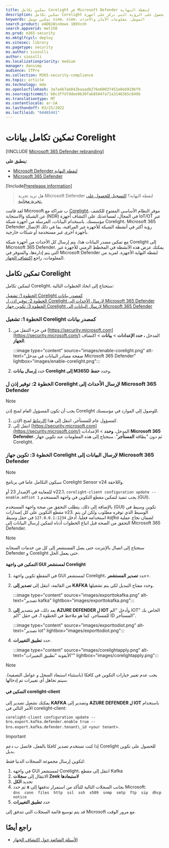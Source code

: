 ```yaml
---
title: تمكين تكامل Corelight في Microsoft Defender لنقطة النهاية
description: تمكين تكامل Corelight للحصول على الرؤية التي تركز على أجهزة IoT/OT في مناطق الشبكة حيث لا يتم نشر MDE
keywords: تمكين موصل siem، siem، الموصل، معلومات الأمان والأحداث
search.product: eADQiWindows 10XVcnh
search.appverid: met150
ms.prod: m365-security
ms.mktglfcycl: deploy
ms.sitesec: library
ms.pagetype: security
ms.author: siosulli
author: siosulli
ms.localizationpriority: medium
manager: dansimp
audience: ITPro
ms.collection: M365-security-compliance
ms.topic: article
ms.technology: mde
ms.openlocfilehash: 3a7a4b7ab842baaadb276e60037451e8eb919bf9
ms.sourcegitcommit: b0c3ffd7ddee9b30fab85047a71a31483b5c649b
ms.translationtype: MT
ms.contentlocale: ar-SA
ms.lasthandoff: 03/25/2022
ms.locfileid: "64465441"
---
```

# <a name="enable-corelight-data-integration"></a>تمكين تكامل بيانات Corelight

[!INCLUDE [Microsoft 365 Defender rebranding](../../includes/microsoft-defender.md)]

**ينطبق على:**

- [Microsoft Defender لنقطة النهاية](https://go.microsoft.com/fwlink/?linkid=2154037)
- [Microsoft 365 Defender](https://go.microsoft.com/fwlink/?linkid=2118804)

[!include[Prerelease information](../../includes/prerelease.md)]

> هل تريد تجربة Microsoft Defender لنقطة النهاية؟ [التسجيل للحصول على تجربة مجانية.](https://signup.microsoft.com/create-account/signup?products=7f379fee-c4f9-4278-b0a1-e4c8c2fcdf7e&ru=https://aka.ms/MDEp2OpenTrial?ocid=docs-wdatp-enablesiem-abovefoldlink)

لقد قامت Microsoft ب شراكة مع [Corelight](https://corelight.com/integrations/iot-security)، موفر النظام الأساسي المفتوح للكشف عن الشبكة والاستجابة (NDR) في المجال، لمساعدتك على اكتشاف أجهزة IoT/OT عبر مؤسستك. باستخدام البيانات، المرسلة من أجهزة شبكة Corelight، Microsoft 365 Defender رؤية أكثر في أنشطة الشبكة للأجهزة غير المراقبة، بما في ذلك الاتصال بأجهزة أخرى غير مستخدمة أو شبكات خارجية.

مع تمكين مصدر البيانات هذا، يتم إرسال كل الأحداث من أجهزة شبكة Corelight إلى Microsoft 365 Defender. يمكنك عرض هذه الأنشطة في المخطط الزمني للأجهزة غير التي يتم إدارةها، والمتوفر في Microsoft Defender لنقطة النهاية الأجهزة. لمزيد من المعلومات، راجع [اكتشاف الجهاز](device-discovery.md).

## <a name="enabling-the-corelight-integration"></a>تمكين تكامل Corelight

لتمكين تكامل Corelight، ستحتاج إلى اتخاذ الخطوات التالية:

[الخطوة 1: تشغيل Corelight كمصدر بيانات](#step-1-turn-on-corelight-as-a-data-source)<br>
[الخطوة 2: توفير إذن ل Corelight لإرسال الأحداث إلى Microsoft 365 Defender](#step-2-provide-permission-for-corelight-to-send-events-to-microsoft-365-defender)<br>
[الخطوة 3: تكوين جهاز Corelight لإرسال البيانات إلى Microsoft 365 Defender](#step-3-configure-your-corelight-appliance-to-send-data-to-microsoft-365-defender)

### <a name="step-1-turn-on-corelight-as-a-data-source"></a>الخطوة 1: تشغيل Corelight كمصدر بيانات

1. في جزء التنقل من [https://security.microsoft.com](https://security.microsoft.com/) المدخل **، حدد الإعدادات** \> **بيانات** \> اكتشاف **الجهاز**.

   :::image type="content" source="images/enable-corelight.png" alt-text="صفحة مصادر البيانات في مدخل Microsoft 365 Defender" lightbox="images/enable-corelight.png":::

2. حدد **إرسال بيانات Corelight إلى M365D** وحدد **حفظ**.

### <a name="step-2-provide-permission-for-corelight-to-send-events-to-microsoft-365-defender"></a>الخطوة 2: توفير إذن ل Corelight لإرسال الأحداث إلى Microsoft 365 Defender

> [!NOTE]
> يجب أن تكون المسؤول العام لمنح إذن Corelight للوصول إلى الموارد في مؤسستك.

1. كمسؤول عام للمستأجر، انتقل إلى هذا [الارتباط](<https://login.microsoftonline.com/common/oauth2/authorize?prompt=consent&client_id=d8be544e-9d1a-4825-a5cb-fb447457f692&response_type=code&sso_reload=true>) لمنح الإذن.
2. انتقل إلى [https://security.microsoft.com](https://security.microsoft.com/) المدخل، **وحدد** \> الإعدادات **Microsoft 365 Defender**، ثم دون "بطاقة **المستأجر**". ستحتاج إلى هذه المعلومات عند تكوين جهاز Corelight.

### <a name="step-3-configure-your-corelight-appliance-to-send-data-to-microsoft-365-defender"></a>الخطوة 3: تكوين جهاز Corelight لإرسال البيانات إلى Microsoft 365 Defender

> [!NOTE]
>  سيكون التكامل عاما في برنامج Corelight Sensor v24 واللاحقة. 

للمعاينة في الإصدار 23 أو v22.1، `corelight-client configuration update --enable.adfiot 1` يجب تنفيذ لتمكين مقطع التكوين في واجهة المستخدم (GUI).

بالإضافة إلى ذلك، يتطلب التحقق من صحة واجهة المستخدم (GUI) تكوين وسيط في مقطع التكوين على كل إصدارات v23.  الوسيط الذي توفره مطلوب ولكن لن يتم استخدامه فعليا. أدخل `127.0.0.1:1234` في حقل _وسيط kafka_ لضمان نجاح عملية التحقق من الصحة قبل اتباع الخطوات أدناه لتمكين إرسال البيانات إلى Microsoft 365 Defender.

> [!NOTE]
> ستحتاج إلى اتصال بالإنترنت حتى يصل المستشعر إلى كل من خدمات السحابة Defender و Corelight حتى يعمل الحل.

#### <a name="enabling-in-the-corelight-sensor-gui"></a>التمكين في واجهة GUI لمستشعر Corelight

1. في المقطع تكوين واجهة GUI لمستشعر Corelight، حدد **تصدير المستشعر**\>.
2. من القائمة، انتقل إلى **تصدير إلى KAFKA** وحدد مفتاح التبديل لكي يتم تشغيلها.

   :::image type="content" source="images/exporttokafka.png" alt-text="تصدير kafka" lightbox="images/exporttokafka.png":::

3. بعد ذلك، قم بتصدير **إلى AZURE DEFENDER ل IOT** وأدخل "الم IOT" الخاص بك للمستأجر، كما هو ملاحظ في الخطوة 1، في حقل "الم ID المستأجر".

   :::image type="content" source="images/exporttodiot.png" alt-text="تصدير iot" lightbox="images/exporttodiot.png":::

4. حدد **تطبيق التغييرات**.

   :::image type="content" source="images/corelightapply.png" alt-text="الأيقونة &quot;تطبيق التغييرات&quot;" lightbox="images/corelightapply.png":::

> [!NOTE]
> يجب عدم تغيير خيارات التكوين في كافكا (باستثناء استبعاد السجل و عوامل التصفية). سيتم تجاهل أي تغييرات تم إدخالها.

#### <a name="enabling-in-the-corelight-client"></a>التمكين في corelight-client

يمكنك تشغيل تصدير إلى **KAFKA** وتصدير إلى **AZURE DEFENDER ل IOT** باستخدام الأمر التالي في corelight-client:

`corelight-client configuration update --bro.export.kafka.defender.enable true --bro.export.kafka.defender.tenant\_id <your tenant>`.

> [!IMPORTANT]
> إذا كنت تستخدم تصدير كافكا بالفعل، فاتصل ب دعم Corelight للحصول على تكوين بديل.

لتكوين إرسال مجموعة السجلات الدنيا فقط:

1. في واجهة GUI لمستشعر Corelight، انتقل إلى مقطع Kafka
2. الانتقال إلى **سجلات Zeek لاستبعادها**
3. تحديد **الكل**
4. ثم حدد **x** بجانب السجلات التالية للتأكد من استمرار تدفقها إلى Microsoft:  
    `dns  conn  files  http  ssl  ssh  x509  snmp  smtp  ftp  sip  dhcp  notice`
5. حدد **تطبيق التغييرات**

قد يتم توسيع قائمة السجلات التي تتدفق إلى Microsoft مع مرور الوقت.

## <a name="see-also"></a>راجع أيضًا

- [الأسئلة الشائعة حول اكتشاف الجهاز](device-discovery-faq.md)
